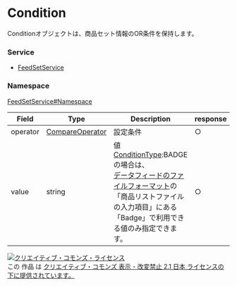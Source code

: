 # Condition
Conditionオブジェクトは、商品セット情報のOR条件を保持します。

### Service
+ [FeedSetService](../../services/FeedSetService.md)

### Namespace
[FeedSetService#Namespace](../../services/FeedSetService.md#namespace)

| Field | Type | Description | response | add | remove 
|---|---|---|---|---|---|
| operator | [CompareOperator](./CompareOperator.md)| 設定条件 | ○ | Requirement | Ignore
| value | string | 値<br/>[ConditionType](ConditionType.md):BADGEの場合は、<br/>[データフィードのファイルフォーマット](https://support-marketing.yahoo.co.jp/promotionalads/ydn/articledetail?lan=ja&aid=36277)の「商品リストファイルの入力項目」にある「Badge」で利用できる値のみ指定できます。 | ○ | Requirement | Ignore

<a rel="license" href="http://creativecommons.org/licenses/by-nd/2.1/jp/"><img alt="クリエイティブ・コモンズ・ライセンス" style="border-width:0" src="https://i.creativecommons.org/l/by-nd/2.1/jp/88x31.png" /></a><br />この 作品 は <a rel="license" href="http://creativecommons.org/licenses/by-nd/2.1/jp/">クリエイティブ・コモンズ 表示 - 改変禁止 2.1 日本 ライセンスの下に提供されています。</a>
